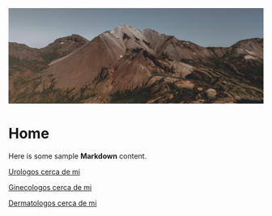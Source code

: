 ![](images/mountain-cropped.jpg ':class=header-image-full-width')

# Home

Here is some sample **Markdown** content.  

[Urologos cerca de mi](topic-1.md)

[Ginecologos cerca de mi](topic-2.md)

[Dermatologos cerca de mi](topic-3.md)
